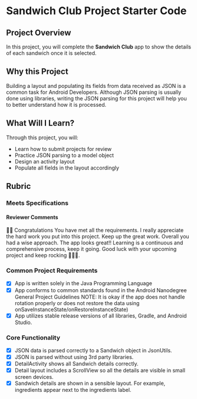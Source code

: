 # Sandwich Club Project Starter Code

## Project Overview
In this project, you will complete the **Sandwich Club** app to
show the details of each sandwich once it is selected.

## Why this Project

Building a layout and populating its fields from data received as JSON
is a common task for Android Developers. Although JSON parsing is usually
done using libraries, writing the JSON parsing for  this project will
help you to better understand how it is processed.

## What Will I Learn?
Through this project, you will:
- Learn how to submit projects for review
- Practice JSON parsing to a model object
- Design an activity layout
- Populate all fields in the layout accordingly

## Rubric

### Meets Specifications

#### Reviewer Comments
🎊😊 Congratulations You have met all the requirements. I really appreciate the hard work you put into this project.
Keep up the great work. Overall you had a wise approach. The app looks great!!
Learning is a continuous and comprehensive process, keep it going.
Good luck with your upcoming project and keep rocking 🎉🙌🏻.

### Common Project Requirements
  - [x] App is written solely in the Java Programming Language
  - [x] App conforms to common standards found in the Android Nanodegree General Project Guidelines NOTE: It is okay if the app does not handle rotation properly or does not restore the data using onSaveInstanceState/onRestoreInstanceState)
  - [x] App utilizes stable release versions of all libraries, Gradle, and Android Studio.

### Core Functionality
  - [x] JSON data is parsed correctly to a Sandwich object in JsonUtils.
  - [x] JSON is parsed without using 3rd party libraries.
  - [x] DetailActivity shows all Sandwich details correctly.
  - [x] Detail layout includes a ScrollView so all the details are visible in small screen devices.
  - [x] Sandwich details are shown in a sensible layout. For example, ingredients appear next to the ingredients label.
